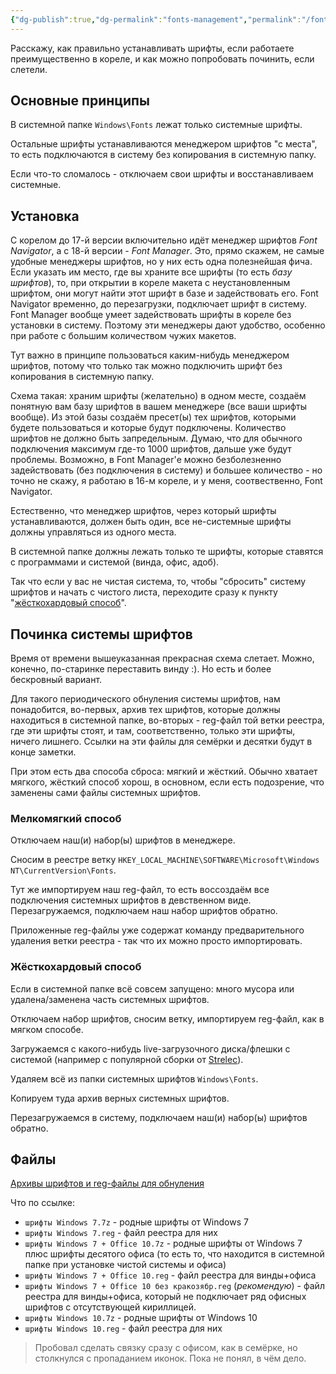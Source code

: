 ```yaml
---
{"dg-publish":true,"dg-permalink":"fonts-management","permalink":"/fonts-management/","created":"2023-10-09T12:57:03.979+07:00","updated":"2024-01-08T18:24:09.896+07:00"}
---
```


Расскажу, как правильно устанавливать шрифты, если работаете преимущественно в кореле, и как можно попробовать починить, если слетели.
## Основные принципы

В системной папке `Windows\Fonts` лежат только системные шрифты.

Остальные шрифты устанавливаются менеджером шрифтов "с места", то есть подключаются в систему без копирования в системную папку.

Если что-то сломалось - отключаем свои шрифты и восстанавливаем системные.

## Установка

С корелом до 17-й версии включительно идёт менеджер шрифтов *Font Navigator*, а с 18-й версии - *Font Manager*. Это, прямо скажем, не самые удобные менеджеры шрифтов, но у них есть одна полезнейшая фича. Если указать им место, где вы храните все шрифты (то есть *базу шрифтов*), то, при открытии в кореле макета с неустановленным шрифтом, они могут найти этот шрифт в базе и задействовать его. Font Navigator временно, до перезагрузки, подключает шрифт в систему. Font Manager вообще умеет задействовать шрифты в кореле без установки в систему. Поэтому эти менеджеры дают удобство, особенно при работе с большим количеством чужих макетов.

Тут важно в принципе пользоваться каким-нибудь менеджером шрифтов, потому что только так можно подключить шрифт без копирования в системную папку. 

Схема такая: храним шрифты (желательно) в одном месте, создаём понятную вам базу шрифтов в вашем менеджере (все ваши шрифты вообще). Из этой базы создаём пресет(ы) тех шрифтов, которыми будете пользоваться и которые будут подключены. Количество шрифтов не должно быть запредельным. Думаю, что для обычного подключения максимум где-то 1000 шрифтов, дальше уже будут проблемы. Возможно, в Font Manager'е можно безболезненно задействовать (без подключения в систему) и большее количество - но точно не скажу, я работаю в 16-м кореле, и у меня, соотвественно, Font Navigator. 

Естественно, что менеджер шрифтов, через который шрифты устанавливаются, должен быть один, все не-системные шрифты должны управляться из одного места.

В системной папке должны лежать только те шрифты, которые ставятся с программами и системой (винда, офис, адоб).

Так что если у вас не чистая система, то, чтобы "сбросить" систему шрифтов и начать с чистого листа, переходите сразу к пункту "[жёсткохардовый способ](#жёсткохардовый-способ)".

## Починка системы шрифтов

Время от времени вышеуказанная прекрасная схема слетает. Можно, конечно, по-старинке переставить винду :). Но есть и более бескровный вариант.

Для такого периодического обнуления системы шрифтов, нам понадобится, во-первых, архив тех шрифтов, которые должны находиться в системной папке, во-вторых - reg-файл той ветки реестра, где эти шрифты стоят, и там, соответственно, только эти шрифты, ничего лишнего. Ссылки на эти файлы для семёрки и десятки будут в конце заметки.

При этом есть два способа сброса: мягкий и жёсткий. Обычно хватает мягкого, жёсткий способ хорош, в основном, если есть подозрение, что заменены сами файлы системных шрифтов.

### Мелкомягкий способ

Отключаем наш(и) набор(ы) шрифтов в менеджере.

Сносим в реестре ветку `HKEY_LOCAL_MACHINE\SOFTWARE\Microsoft\Windows NT\CurrentVersion\Fonts`.

Тут же импортируем наш reg-файл, то есть воссоздаём все подключения системных шрифтов в девственном виде. Перезагружаемся, подключаем наш набор шрифтов обратно.

Приложенные reg-файлы уже содержат команду предварительного удаления ветки реестра - так что их можно просто импортировать.

### Жёсткохардовый способ

Если в системной папке всё совсем запущено: много мусора или удалена/заменена часть системных шрифтов.

Отключаем набор шрифтов, сносим ветку, импортируем reg-файл, как в мягком способе.

Загружаемся с какого-нибудь live-загрузочного диска/флешки с системой (например с популярной сборки от [Strelec](https://sergeistrelec.name)).

Удаляем всё из папки системных шрифтов `Windows\Fonts`.

Копируем туда архив верных системных шрифтов.

Перезагружаемся в систему, подключаем наш(и) набор(ы) шрифтов обратно.

## Файлы

[Архивы шрифтов и reg-файлы для обнуления](https://cloud.mail.ru/public/9fvH/dMUaGGPnK)

Что по ссылке:
- `шрифты Windows 7.7z` - родные шрифты от Windows 7
- `шрифты Windows 7.reg` - файл реестра для них
- `шрифты Windows 7 + Office 10.7z` - родные шрифты от Windows 7 плюс шрифты десятого офиса (то есть то, что находится в системной папке при установке чистой системы и офиса)
- `шрифты Windows 7 + Office 10.reg` - файл реестра для винды+офиса
- `шрифты Windows 7 + Office 10 без кракозябр.reg` (*рекомендую*) - файл реестра для винды+офиса, который не подключает ряд офисных шрифтов с отсутствующей кириллицей.
- `шрифты Windows 10.7z` - родные шрифты от Windows 10
- `шрифты Windows 10.reg` - файл реестра для них

> Пробовал сделать связку сразу с офисом, как в семёрке, но столкнулся с пропаданием иконок. Пока не понял, в чём дело.